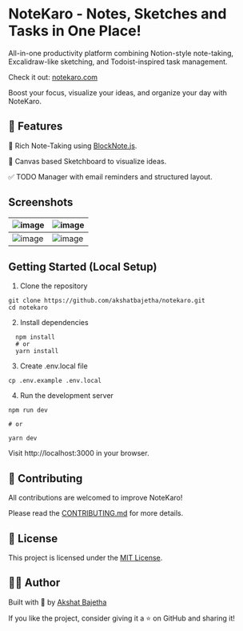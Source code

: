 # NoteKaro - Notes, Sketches and Tasks in One Place!

All-in-one productivity platform combining Notion-style note-taking, Excalidraw-like sketching, and Todoist-inspired task management.

Check it out: [notekaro.com](https://www.notekaro.com/)

Boost your focus, visualize your ideas, and organize your day with NoteKaro.

## 📒 Features 

📝 Rich Note-Taking using [BlockNote.js](https://github.com/TypeCellOS/BlockNote).

🎨 Canvas based Sketchboard to visualize ideas.

✅ TODO Manager with email reminders and structured layout.

## Screenshots


![image](https://github.com/user-attachments/assets/585be63d-dc37-4a4c-9744-2d0c7093ca44) | ![image](https://github.com/user-attachments/assets/b52004bf-8a54-4688-924f-adeba81d2607)
----------------------------------------------------------------------------------------- | -----------------------------------------------------------------------------------------
![image](https://github.com/user-attachments/assets/7f67aa09-086c-49f5-ba04-967a65fefbf8) | ![image](https://github.com/user-attachments/assets/469f4702-0e4b-4ee4-8f56-4862afe4f3c1)


## Getting Started (Local Setup)

1. Clone the repository

```
git clone https://github.com/akshatbajetha/notekaro.git
cd notekaro
```

2. Install dependencies

```
  npm install
  # or
  yarn install
```

3. Create .env.local file

```
cp .env.example .env.local
```

4. Run the development server

```
npm run dev

# or

yarn dev
```

Visit http://localhost:3000 in your browser.

## 🤝 Contributing

All contributions are welcomed to improve NoteKaro!

Please read the [CONTRIBUTING.md](CONTRIBUTING.md) for more details.

## 📄 License

This project is licensed under the [MIT License](LICENSE).

## 👨‍💻 Author

Built with 💙 by [Akshat Bajetha](https://github.com/akshatbajetha)

If you like the project, consider giving it a ⭐ on GitHub and sharing it!

